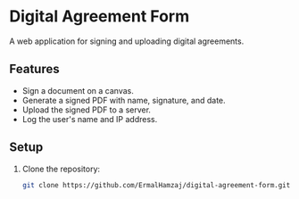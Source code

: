 # Digital Agreement Form

A web application for signing and uploading digital agreements.

## Features
- Sign a document on a canvas.
- Generate a signed PDF with name, signature, and date.
- Upload the signed PDF to a server.
- Log the user's name and IP address.

## Setup
1. Clone the repository:
   ```bash
   git clone https://github.com/ErmalHamzaj/digital-agreement-form.git
